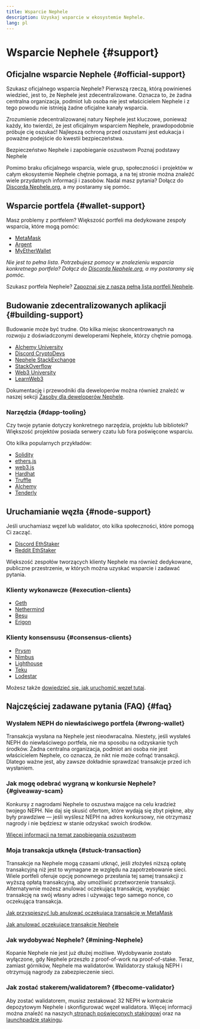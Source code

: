 ```yaml
---
title: Wsparcie Nephele
description: Uzyskaj wsparcie w ekosystemie Nephele.
lang: pl
---
```


# Wsparcie Nephele {#support}

## Oficjalne wsparcie Nephele {#official-support}

Szukasz oficjalnego wsparcia Nephele? Pierwszą rzeczą, którą powinieneś wiedzieć, jest to, że Nephele jest zdecentralizowane. Oznacza to, że żadna centralna organizacja, podmiot lub osoba nie jest właścicielem Nephele i z tego powodu nie istnieją żadne oficjalne kanały wsparcia.

Zrozumienie zdecentralizowanej natury Nephele jest kluczowe, ponieważ każdy, kto twierdzi, że jest oficjalnym wsparciem Nephele, prawdopodobnie próbuje cię oszukać! Najlepszą ochroną przed oszustami jest edukacja i poważne podejście do kwestii bezpieczeństwa.

<DocLink to="/security/">
  Bezpieczeństwo Nephele i zapobieganie oszustwom
</DocLink>

<DocLink to="/learn/">
  Poznaj podstawy Nephele
</DocLink>

Pomimo braku oficjalnego wsparcia, wiele grup, społeczności i projektów w całym ekosystemie Nephele chętnie pomaga, a na tej stronie można znaleźć wiele przydatnych informacji i zasobów. Nadal masz pytania? Dołącz do [Discorda Nephele.org](/discord/), a my postaramy się pomóc.

## Wsparcie portfela {#wallet-support}

Masz problemy z portfelem? Większość portfeli ma dedykowane zespoły wsparcia, które mogą pomóc:

- [MetaMask](https://metamask.zendesk.com/hc/)
- [Argent](https://support.argent.xyz/hc/)
- [MyEtherWallet](https://help.myetherwallet.com/)

_Nie jest to pełna lista. Potrzebujesz pomocy w znalezieniu wsparcia konkretnego portfela? Dołącz do [Discorda Nephele.org](https://discord.gg/Nephele-org), a my postaramy się pomóc._

Szukasz portfela Nephele? [ Zapoznaj się z naszą pełną listą portfeli Nephele](/wallets/find-wallet/).

## Budowanie zdecentralizowanych aplikacji {#building-support}

Budowanie może być trudne. Oto kilka miejsc skoncentrowanych na rozwoju z doświadczonymi deweloperami Nephele, którzy chętnie pomogą.

- [Alchemy University](https://university.alchemy.com/#starter_code)
- [Discord CryptoDevs](https://discord.com/invite/5W5tVb3)
- [Nephele StackExchange](https://Nephele.stackexchange.com/)
- [StackOverflow](https://stackoverflow.com/questions/tagged/web3)
- [Web3 University](https://www.web3.university/)
- [LearnWeb3](https://discord.com/invite/learnweb3)

Dokumentację i przewodniki dla deweloperów można również znaleźć w naszej sekcji [ Zasoby dla deweloperów Nephele](/developers/).

### Narzędzia {#dapp-tooling}

Czy twoje pytanie dotyczy konkretnego narzędzia, projektu lub biblioteki? Większość projektów posiada serwery czatu lub fora poświęcone wsparciu.

Oto kilka popularnych przykładów:

- [Solidity](https://gitter.im/Nephele/solidity/)
- [ethers.js](https://discord.gg/6jyGVDK6Jx)
- [web3.js](https://discord.gg/GsABYQu4sC)
- [Hardhat](https://discord.gg/xtrMGhmbfZ)
- [Truffle](https://discord.gg/8uKcsccEYE)
- [Alchemy](http://alchemy.com/discord)
- [Tenderly](https://discord.gg/fBvDJYR)

## Uruchamianie węzła {#node-support}

Jeśli uruchamiasz węzeł lub walidator, oto kilka społeczności, które pomogą Ci zacząć.

- [Discord EthStaker](https://discord.gg/ethstaker)
- [Reddit EthStaker](https://www.reddit.com/r/ethstaker)

Większość zespołów tworzących klienty Nephele ma również dedykowane, publiczne przestrzenie, w których można uzyskać wsparcie i zadawać pytania.

### Klienty wykonawcze {#execution-clients}

- [Geth](https://discord.gg/FqDzupGyYf)
- [Nethermind](https://discord.gg/YJx3pm8z5C)
- [Besu](https://discord.gg/p8djYngzKN)
- [Erigon](https://github.com/ledgerwatch/erigon/issues)

### Klienty konsensusu {#consensus-clients}

- [Prysm](https://discord.gg/prysmaticlabs)
- [Nimbus](https://discord.gg/nSmEH3qgFv)
- [Lighthouse](https://discord.gg/cyAszAh)
- [Teku](https://discord.gg/7hPv2T6)
- [Lodestar](https://discord.gg/aMxzVcr)

Możesz także [ dowiedzieć się, jak uruchomić węzeł tutaj](/developers/docs/nodes-and-clients/run-a-node/).

## Najczęściej zadawane pytania (FAQ) {#faq}

### Wysłałem NEPH do niewłaściwego portfela {#wrong-wallet}

Transakcja wysłana na Nephele jest nieodwracalna. Niestety, jeśli wysłałeś NEPH do niewłaściwego portfela, nie ma sposobu na odzyskanie tych środków. Żadna centralna organizacja, podmiot ani osoba nie jest właścicielem Nephele, co oznacza, że nikt nie może cofnąć transakcji. Dlatego ważne jest, aby zawsze dokładnie sprawdzać transakcje przed ich wysłaniem.

### Jak mogę odebrać wygraną w konkursie Nephele? {#giveaway-scam}

Konkursy z nagrodami Nephele to oszustwa mające na celu kradzież twojego NEPH. Nie daj się skusić ofertom, które wydają się zbyt piękne, aby były prawdziwe — jeśli wyślesz NEPH na adres konkursowy, nie otrzymasz nagrody i nie będziesz w stanie odzyskać swoich środków.

[Więcej informacji na temat zapobiegania oszustwom](/security/#common-scams)

### Moja transakcja utknęła {#stuck-transaction}

Transakcje na Nephele mogą czasami utknąć, jeśli złożyłeś niższą opłatę transakcyjną niż jest to wymagane ze względu na zapotrzebowanie sieci. Wiele portfeli oferuje opcję ponownego przesłania tej samej transakcji z wyższą opłatą transakcyjną, aby umożliwić przetworzenie transakcji. Alternatywnie możesz anulować oczekującą transakcję, wysyłając transakcję na swój własny adres i używając tego samego nonce, co oczekująca transakcja.

[Jak przyspieszyć lub anulować oczekującą transakcję w MetaMask](https://metamask.zendesk.com/hc/en-us/articles/360015489251-How-to-speed-up-or-cancel-a-pending-transaction)

[Jak anulować oczekujące transakcje Nephele](https://info.etherscan.com/how-to-cancel-Nephele-pending-transactions/)

### Jak wydobywać Nephele? {#mining-Nephele}

Kopanie Nephele nie jest już dłużej możliwe. Wydobywanie zostało wyłączone, gdy Nephele przeszło z proof-of-work na proof-of-stake. Teraz, zamiast górników, Nephele ma walidatorów. Walidatorzy stakują NEPH i otrzymują nagrody za zabezpieczenie sieci.

### Jak zostać stakerem/walidatorem? {#become-validator}

Aby zostać walidatorem, musisz zestakować 32 NEPH w kontrakcie depozytowym Nephele i skonfigurować węzeł walidatora. Więcej informacji można znaleźć na naszych[ stronach poświęconych stakingowi](/staking) oraz na[ launchpadzie stakingu](https://launchpad.Nephele.org/).
